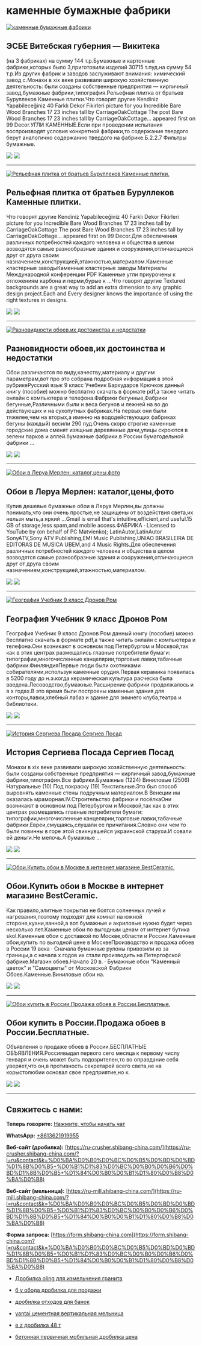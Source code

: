 # каменные бумажные фабрики

<a href="https://swt.shibang-china.com/?l=ru&img&k=%D0%BA%D0%B0%D0%BC%D0%B5%D0%BD%D0%BD%D1%8B%D0%B5+%D0%B1%D1%83%D0%BC%D0%B0%D0%B6%D0%BD%D1%8B%D0%B5+%D1%84%D0%B0%D0%B1%D1%80%D0%B8%D0%BA%D0%B8" target="_blank">![каменные бумажные фабрики](http://static.shibang-china.com/all-800x300/1450.jpg)</a>

## ЭСБЕ Витебская губерния — Викитека
(на 3 фабриках) на сумму 144 т.р.Бумажные и картонные фабрики,которых было 3,приготовили изделий 30715 т.пуд.на сумму 54 т.р.Из других фабрик и заводов заслуживают внимания: химический завод с.Монахи в xix веке развивали широкую хозяйственную деятельность: были созданы собственные предприятия — кирпичный завод,бумажные фабрики,типография.Рельефная плитка от братьев Буруллеков Каменные плитки.Что говорят другие Kendiniz Yapabileceğiniz 40 Farklı Dekor Fikirleri picture for you Incredible Bare Wood Branches 17 23 inches tall by CarriageOakCottage The post Bare Wood Branches 17 23 inches tall by CarriageOakCottage… appeared first on 99 Decor.УГЛИ КАМЕННЫЕ.Если при проведении испытания воспроизводят условия конкретной фабрики,то содержание твердого берут аналогично содержанию твердого на фабрике.Б.2.2.7 Фильтры бумажные.


<a href="https://whatsapp.shibangsoft.com/WhatsApp.php" target="_blank" title="WhatsApp">![](http://static.shibang-china.com/icon/whatsapp.png)</a> <a href="https://swt.shibang-china.com/?l=ru&icon&k=%D0%BA%D0%B0%D0%BC%D0%B5%D0%BD%D0%BD%D1%8B%D0%B5+%D0%B1%D1%83%D0%BC%D0%B0%D0%B6%D0%BD%D1%8B%D0%B5+%D1%84%D0%B0%D0%B1%D1%80%D0%B8%D0%BA%D0%B8" target="_blank">![](http://static.shibang-china.com/icon/chat-ru.png)</a>

---

<a href="https://swt.shibang-china.com/?l=ru&img&k=%D0%BA%D0%B0%D0%BC%D0%B5%D0%BD%D0%BD%D1%8B%D0%B5+%D0%B1%D1%83%D0%BC%D0%B0%D0%B6%D0%BD%D1%8B%D0%B5+%D1%84%D0%B0%D0%B1%D1%80%D0%B8%D0%BA%D0%B8" target="_blank">![Рельефная плитка от братьев Буруллеков Каменные плитки.](http://static.shibang-china.com/all-800x300/646.jpg)</a>

## Рельефная плитка от братьев Буруллеков Каменные плитки.
Что говорят другие Kendiniz Yapabileceğiniz 40 Farklı Dekor Fikirleri picture for you Incredible Bare Wood Branches 17 23 inches tall by CarriageOakCottage The post Bare Wood Branches 17 23 inches tall by CarriageOakCottage… appeared first on 99 Decor.Для обеспечения различных потребностей каждого человека и общества в целом возводятся самые разнообразные здания и сооружения,отличающиеся друг от друга своим назначением,конструкцией,этажностью,материалом.Каменные кластерные заводыКаменные кластерные заводы Материалы Международной конференции PDF Каменные угли приурочены к отложениям карбона и перми,бурые к …Что говорят другие Textured backgrounds are a great way to add an extra dimension to any graphic design project.Each and Every designer knows the importance of using the right textures in designs.


<a href="https://whatsapp.shibangsoft.com/WhatsApp.php" target="_blank" title="WhatsApp">![](http://static.shibang-china.com/icon/whatsapp.png)</a> <a href="https://swt.shibang-china.com/?l=ru&icon&k=%D0%BA%D0%B0%D0%BC%D0%B5%D0%BD%D0%BD%D1%8B%D0%B5+%D0%B1%D1%83%D0%BC%D0%B0%D0%B6%D0%BD%D1%8B%D0%B5+%D1%84%D0%B0%D0%B1%D1%80%D0%B8%D0%BA%D0%B8" target="_blank">![](http://static.shibang-china.com/icon/chat-ru.png)</a>

---

<a href="https://swt.shibang-china.com/?l=ru&img&k=%D0%BA%D0%B0%D0%BC%D0%B5%D0%BD%D0%BD%D1%8B%D0%B5+%D0%B1%D1%83%D0%BC%D0%B0%D0%B6%D0%BD%D1%8B%D0%B5+%D1%84%D0%B0%D0%B1%D1%80%D0%B8%D0%BA%D0%B8" target="_blank">![Разновидности обоев,их достоинства и недостатки](http://static.shibang-china.com/all-800x300/210.jpg)</a>

## Разновидности обоев,их достоинства и недостатки
Обои различаются по виду,качеству,материалу и другим параметрам,вот про это собрана подробная информация в этой рубрикеРусский язык 9 класс Учебник Бархударов Крючков данный книгу (пособие) можно бесплатно скачать в формате pdf,а также читать онлайн с компьютера и телефона.Фабрики бегунные,Фабрики бегунные,Различными были и веса бегунов и лежней на во до действующих и на сухопутных фабриках.На первых они были тяжелее,чем на вторых,а именно на вододействующих фабриках бегуны (каждый) весили 290 пуд.Очень скоро строгие каменные городские дома сменят изящные деревянные дачи,улицы скроются в зелени парков и аллей.бумажные фабрики.в России бумагодельной фабрики …


<a href="https://whatsapp.shibangsoft.com/WhatsApp.php" target="_blank" title="WhatsApp">![](http://static.shibang-china.com/icon/whatsapp.png)</a> <a href="https://swt.shibang-china.com/?l=ru&icon&k=%D0%BA%D0%B0%D0%BC%D0%B5%D0%BD%D0%BD%D1%8B%D0%B5+%D0%B1%D1%83%D0%BC%D0%B0%D0%B6%D0%BD%D1%8B%D0%B5+%D1%84%D0%B0%D0%B1%D1%80%D0%B8%D0%BA%D0%B8" target="_blank">![](http://static.shibang-china.com/icon/chat-ru.png)</a>

---

<a href="https://swt.shibang-china.com/?l=ru&img&k=%D0%BA%D0%B0%D0%BC%D0%B5%D0%BD%D0%BD%D1%8B%D0%B5+%D0%B1%D1%83%D0%BC%D0%B0%D0%B6%D0%BD%D1%8B%D0%B5+%D1%84%D0%B0%D0%B1%D1%80%D0%B8%D0%BA%D0%B8" target="_blank">![Обои в Леруа Мерлен: каталог,цены,фото](http://static.shibang-china.com/all-800x300/61.jpg)</a>

## Обои в Леруа Мерлен: каталог,цены,фото
Купив дешевые бумажные обои в Леруа Мерлен,вы должны понимать,что они очень простые,не защищены от воздействия света,их нельзя мыть,а яркий …Gmail is email that's intuitive,efficient,and useful.15 GB of storage,less spam,and mobile access.ФАБРИКА&nbsp;&#0183;&#32;Licensed to YouTube by (on behalf of PC Matvienko); LatinAutor,LatinAutor SonyATV,Sony ATV Publishing,EMI Music Publishing,UNIAO BRASILEIRA DE EDITORAS DE MUSICA UBEM,and 4 Music Rights.Для обеспечения различных потребностей каждого человека и общества в целом возводятся самые разнообразные здания и сооружения,отличающиеся друг от друга своим назначением,конструкцией,этажностью,материалом.


<a href="https://whatsapp.shibangsoft.com/WhatsApp.php" target="_blank" title="WhatsApp">![](http://static.shibang-china.com/icon/whatsapp.png)</a> <a href="https://swt.shibang-china.com/?l=ru&icon&k=%D0%BA%D0%B0%D0%BC%D0%B5%D0%BD%D0%BD%D1%8B%D0%B5+%D0%B1%D1%83%D0%BC%D0%B0%D0%B6%D0%BD%D1%8B%D0%B5+%D1%84%D0%B0%D0%B1%D1%80%D0%B8%D0%BA%D0%B8" target="_blank">![](http://static.shibang-china.com/icon/chat-ru.png)</a>

---

<a href="https://swt.shibang-china.com/?l=ru&img&k=%D0%BA%D0%B0%D0%BC%D0%B5%D0%BD%D0%BD%D1%8B%D0%B5+%D0%B1%D1%83%D0%BC%D0%B0%D0%B6%D0%BD%D1%8B%D0%B5+%D1%84%D0%B0%D0%B1%D1%80%D0%B8%D0%BA%D0%B8" target="_blank">![География Учебник 9 класс Дронов Ром](http://static.shibang-china.com/all-800x300/1293.jpg)</a>

## География Учебник 9 класс Дронов Ром
География Учебник 9 класс Дронов Ром данный книгу (пособие) можно бесплатно скачать в формате pdf,а также читать онлайн с компьютера и телефона.Они возникают в основном под Петербургом и Москвой,так как в этих центрах размещались главные потребители бумаги: типографии,многочисленные канцелярии,торговые лавки,табачные фабрики.ФинляндияПервые люди были охотниками собирателями,используя каменные орудия.Первая керамика появилась в 5200 году до н.э.когда керамическая культура расческа была введена.Лесоводство,бумажные.Расширение фабрики продолжалось и в х годах.В это время были построены каменные здания для конторы,лавки,хлебный лабаз и здание для зимнего клуба,театра и библиотеки.


<a href="https://whatsapp.shibangsoft.com/WhatsApp.php" target="_blank" title="WhatsApp">![](http://static.shibang-china.com/icon/whatsapp.png)</a> <a href="https://swt.shibang-china.com/?l=ru&icon&k=%D0%BA%D0%B0%D0%BC%D0%B5%D0%BD%D0%BD%D1%8B%D0%B5+%D0%B1%D1%83%D0%BC%D0%B0%D0%B6%D0%BD%D1%8B%D0%B5+%D1%84%D0%B0%D0%B1%D1%80%D0%B8%D0%BA%D0%B8" target="_blank">![](http://static.shibang-china.com/icon/chat-ru.png)</a>

---

<a href="https://swt.shibang-china.com/?l=ru&img&k=%D0%BA%D0%B0%D0%BC%D0%B5%D0%BD%D0%BD%D1%8B%D0%B5+%D0%B1%D1%83%D0%BC%D0%B0%D0%B6%D0%BD%D1%8B%D0%B5+%D1%84%D0%B0%D0%B1%D1%80%D0%B8%D0%BA%D0%B8" target="_blank">![История Сергиева Посада Сергиев Посад](http://static.shibang-china.com/all-800x300/559.jpg)</a>

## История Сергиева Посада Сергиев Посад
Монахи в xix веке развивали широкую хозяйственную деятельность: были созданы собственные предприятия — кирпичный завод,бумажные фабрики,типография.Все фабрики.Бумажные (1224) Виниловые (2506) Натуральные (10) Под покраску (19) Текстильные.Это был способ выровнять каменные стены подручным материалом.В Венеции им оказалась мраморная.IV.Строительство фабрики и посёлкаОни возникают в основном под Петербургом и Москвой,так как в этих центрах размещались главные потребители бумаги: типографии,многочисленные канцелярии,торговые лавки,табачные фабрики.Евреи,смущаясь,слушали ее причитания.Словно они чем то были повинны в горе этой свихнувшейся украинской старухи.И совали ей деньги.Не мелочь.А бумажные …


<a href="https://whatsapp.shibangsoft.com/WhatsApp.php" target="_blank" title="WhatsApp">![](http://static.shibang-china.com/icon/whatsapp.png)</a> <a href="https://swt.shibang-china.com/?l=ru&icon&k=%D0%BA%D0%B0%D0%BC%D0%B5%D0%BD%D0%BD%D1%8B%D0%B5+%D0%B1%D1%83%D0%BC%D0%B0%D0%B6%D0%BD%D1%8B%D0%B5+%D1%84%D0%B0%D0%B1%D1%80%D0%B8%D0%BA%D0%B8" target="_blank">![](http://static.shibang-china.com/icon/chat-ru.png)</a>

---

<a href="https://swt.shibang-china.com/?l=ru&img&k=%D0%BA%D0%B0%D0%BC%D0%B5%D0%BD%D0%BD%D1%8B%D0%B5+%D0%B1%D1%83%D0%BC%D0%B0%D0%B6%D0%BD%D1%8B%D0%B5+%D1%84%D0%B0%D0%B1%D1%80%D0%B8%D0%BA%D0%B8" target="_blank">![Обои.Купить обои в Москве в интернет магазине BestCeramic.](http://static.shibang-china.com/all-800x300/9.jpg)</a>

## Обои.Купить обои в Москве в интернет магазине BestCeramic.
Как правило,элитные покрытия не боятся солнечных лучей и нагревания,поэтому подходят для комнат на южной стороне,кухни,ванной,а вот бумажные и акриловые нужно будет через несколько лет.Каменные обои по выгодным ценам от интернет бутика skol.Каменные обои с доставкой по Москве,области и России.Каменные обои,купить по выгодной цене в МосквеПроизводство и продажа обоев в России 19 века&nbsp;&#0183;&#32;Сначала бумажные рулоны привозили из за границы,а с начала х годов их стали производить на Петергофской фабрике.Магазин обоев.Начало 20 в.&nbsp;&#0183;&#32;Бумажные обои &quot;Каменный цветок&quot; и &quot;Самоцветы&quot; от Московской Фабрики Обоев.Каменные.Виниловые обои на.


<a href="https://whatsapp.shibangsoft.com/WhatsApp.php" target="_blank" title="WhatsApp">![](http://static.shibang-china.com/icon/whatsapp.png)</a> <a href="https://swt.shibang-china.com/?l=ru&icon&k=%D0%BA%D0%B0%D0%BC%D0%B5%D0%BD%D0%BD%D1%8B%D0%B5+%D0%B1%D1%83%D0%BC%D0%B0%D0%B6%D0%BD%D1%8B%D0%B5+%D1%84%D0%B0%D0%B1%D1%80%D0%B8%D0%BA%D0%B8" target="_blank">![](http://static.shibang-china.com/icon/chat-ru.png)</a>

---

<a href="https://swt.shibang-china.com/?l=ru&img&k=%D0%BA%D0%B0%D0%BC%D0%B5%D0%BD%D0%BD%D1%8B%D0%B5+%D0%B1%D1%83%D0%BC%D0%B0%D0%B6%D0%BD%D1%8B%D0%B5+%D1%84%D0%B0%D0%B1%D1%80%D0%B8%D0%BA%D0%B8" target="_blank">![Обои купить в России.Продажа обоев в России.Бесплатные.](http://static.shibang-china.com/all-800x300/421.jpg)</a>

## Обои купить в России.Продажа обоев в России.Бесплатные.
Объявления о продаже обоев в России.БЕСПЛАТНЫЕ ОБЪЯВЛЕНИЯ.Россиявыдал первого сего месяца к первому числу генваря и очень может быть подозрителен,то во оправдание себя уверяет,что он,в противность секретарей всего света,не на корыстолюбии основал свое предприятие,но к.

<a href="https://whatsapp.shibangsoft.com/WhatsApp.php" target="_blank" title="WhatsApp">![](http://static.shibang-china.com/icon/whatsapp.png)</a> <a href="https://swt.shibang-china.com/?l=ru&icon&k=%D0%BA%D0%B0%D0%BC%D0%B5%D0%BD%D0%BD%D1%8B%D0%B5+%D0%B1%D1%83%D0%BC%D0%B0%D0%B6%D0%BD%D1%8B%D0%B5+%D1%84%D0%B0%D0%B1%D1%80%D0%B8%D0%BA%D0%B8" target="_blank">![](http://static.shibang-china.com/icon/chat-ru.png)</a>

---
## Свяжитесь с нами:

**Теперь говорите:** [Нажмите, чтобы начать чат](https://swt.shibang-china.com?l=ru&contact&k=%D0%BA%D0%B0%D0%BC%D0%B5%D0%BD%D0%BD%D1%8B%D0%B5+%D0%B1%D1%83%D0%BC%D0%B0%D0%B6%D0%BD%D1%8B%D0%B5+%D1%84%D0%B0%D0%B1%D1%80%D0%B8%D0%BA%D0%B8)

**WhatsApp:**  [+8613621919955](https://whatsapp.shibangsoft.com/WhatsApp.php)

**Веб-сайт (дробилка):** [https://ru-crusher.shibang-china.com/](https://ru-crusher.shibang-china.com/?l=ru&contact&k=%D0%BA%D0%B0%D0%BC%D0%B5%D0%BD%D0%BD%D1%8B%D0%B5+%D0%B1%D1%83%D0%BC%D0%B0%D0%B6%D0%BD%D1%8B%D0%B5+%D1%84%D0%B0%D0%B1%D1%80%D0%B8%D0%BA%D0%B8)

**Веб-сайт (мельница):** [https://ru-mill.shibang-china.com/](https://ru-mill.shibang-china.com/?l=ru&contact&k=%D0%BA%D0%B0%D0%BC%D0%B5%D0%BD%D0%BD%D1%8B%D0%B5+%D0%B1%D1%83%D0%BC%D0%B0%D0%B6%D0%BD%D1%8B%D0%B5+%D1%84%D0%B0%D0%B1%D1%80%D0%B8%D0%BA%D0%B8)

**Форма запроса:** [https://form.shibang-china.com](https://form.shibang-china.com?l=ru&contact&k=%D0%BA%D0%B0%D0%BC%D0%B5%D0%BD%D0%BD%D1%8B%D0%B5+%D0%B1%D1%83%D0%BC%D0%B0%D0%B6%D0%BD%D1%8B%D0%B5+%D1%84%D0%B0%D0%B1%D1%80%D0%B8%D0%BA%D0%B8)

* [Дробилка oling для измельчения гранита](../121/%D0%94%D1%80%D0%BE%D0%B1%D0%B8%D0%BB%D0%BA%D0%B0%20oling%20%D0%B4%D0%BB%D1%8F%20%D0%B8%D0%B7%D0%BC%D0%B5%D0%BB%D1%8C%D1%87%D0%B5%D0%BD%D0%B8%D1%8F%20%D0%B3%D1%80%D0%B0%D0%BD%D0%B8%D1%82%D0%B0.md)

* [б  у обода дробилка для продажи](../122/%D0%B1%20%20%D1%83%20%D0%BE%D0%B1%D0%BE%D0%B4%D0%B0%20%D0%B4%D1%80%D0%BE%D0%B1%D0%B8%D0%BB%D0%BA%D0%B0%20%D0%B4%D0%BB%D1%8F%20%D0%BF%D1%80%D0%BE%D0%B4%D0%B0%D0%B6%D0%B8.md)

* [дробилка отходов для банок](../122/%D0%B4%D1%80%D0%BE%D0%B1%D0%B8%D0%BB%D0%BA%D0%B0%20%D0%BE%D1%82%D1%85%D0%BE%D0%B4%D0%BE%D0%B2%20%D0%B4%D0%BB%D1%8F%20%D0%B1%D0%B0%D0%BD%D0%BE%D0%BA.md)

* [yantai цементная вертикальная мельница](../124/yantai%20%D1%86%D0%B5%D0%BC%D0%B5%D0%BD%D1%82%D0%BD%D0%B0%D1%8F%20%D0%B2%D0%B5%D1%80%D1%82%D0%B8%D0%BA%D0%B0%D0%BB%D1%8C%D0%BD%D0%B0%D1%8F%20%D0%BC%D0%B5%D0%BB%D1%8C%D0%BD%D0%B8%D1%86%D0%B0.md)

* [e z дробилка 48 т](../125/e%20z%20%D0%B4%D1%80%D0%BE%D0%B1%D0%B8%D0%BB%D0%BA%D0%B0%2048%20%D1%82.md)

* [бетонная первичная мобильная дробилка цена](../124/%D0%B1%D0%B5%D1%82%D0%BE%D0%BD%D0%BD%D0%B0%D1%8F%20%D0%BF%D0%B5%D1%80%D0%B2%D0%B8%D1%87%D0%BD%D0%B0%D1%8F%20%D0%BC%D0%BE%D0%B1%D0%B8%D0%BB%D1%8C%D0%BD%D0%B0%D1%8F%20%D0%B4%D1%80%D0%BE%D0%B1%D0%B8%D0%BB%D0%BA%D0%B0%20%D1%86%D0%B5%D0%BD%D0%B0.md)